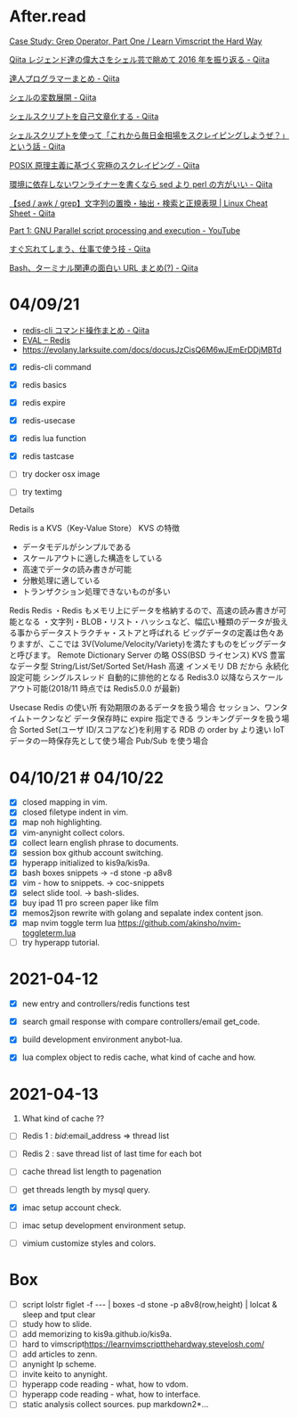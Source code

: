 # After.read<!--{{{-->

[Case Study: Grep Operator, Part One / Learn Vimscript the Hard Way](https://learnvimscriptthehardway.stevelosh.com/chapters/32.html)

[Qiita レジェンド達の偉大さをシェル芸で眺めて 2016 年を振り返る - Qiita](https://qiita.com/t_nakayama0714/items/776724410b2a119af088)

[達人プログラマーまとめ - Qiita](https://qiita.com/m-hatano/items/872c26106240e0e21e0f)

[シェルの変数展開 - Qiita](https://qiita.com/bsdhack/items/597eb7daee4a8b3276ba)

[シェルスクリプトを自己文章化する - Qiita](https://qiita.com/suttang/items/d4b4474e93c8e74ae515)

[シェルスクリプトを使って「これから毎日金相場をスクレイピングしようぜ？」という話 - Qiita](https://qiita.com/furandon_pig/items/80562f6adcce53baeb0a)

[POSIX 原理主義に基づく究極のスクレイピング - Qiita](https://qiita.com/richmikan@github/items/024b1f3869c84b9a3a21)

[環境に依存しないワンライナーを書くなら sed より perl の方がいい - Qiita](https://qiita.com/takc923/items/8654d69008e921c9c9fb)

[【sed / awk / grep】文字列の置換・抽出・検索と正規表現 | Linux Cheat Sheet - Qiita](https://qiita.com/shuntaro_tamura/items/e4e942e7186934fae5e7)

[](https://blog.riywo.com/2011/04/19/022802/)

[Part 1: GNU Parallel script processing and execution - YouTube](https://www.youtube.com/watch?v=OpaiGYxkSuQ)

[すぐ忘れてしまう、仕事で使う技 - Qiita](https://qiita.com/hana_shin/items/53c3c78525c9c758ae7c)

[Bash、ターミナル関連の面白い URL まとめ(?) - Qiita](https://qiita.com/Cj-bc/items/08210305a888fcb829af)

<!--}}}-->

# 04/09/21<!--{{{-->

- [redis-cli コマンド操作まとめ - Qiita](https://qiita.com/rubytomato@github/items/d66d932959d596876ab5)
- [EVAL – Redis](https://redis.io/commands/eval)
- <https://evolany.larksuite.com/docs/docusJzCisQ6M6wJEmErDDjMBTd>

- [x] redis-cli command
- [x] redis basics
- [x] redis expire
- [x] redis-usecase
- [x] redis lua function
- [x] redis tastcase

- [ ] try docker osx image
- [ ] try textimg
<!--}}}-->

Details<!--{{{-->

Redis is a KVS（Key-Value Store）
KVS の特徴

- データモデルがシンプルである
- スケールアウトに適した構造をしている
- 高速でデータの読み書きが可能
- 分散処理に適している
- トランザクション処理できないものが多い

Redis
Redis
・Redis もメモリ上にデータを格納するので、高速の読み書きが可能となる
・文字列・BLOB・リスト・ハッシュなど、幅広い種類のデータが扱える事からデータストラクチャ・ストアと呼ばれる
ビッグデータの定義は色々ありますが、ここでは 3V(Volume/Velocity/Variety)を満たすものをビッグデータと呼びます。
Remote Dictionary Server の略
OSS(BSD ライセンス)
KVS
豊富なデータ型
String/List/Set/Sorted Set/Hash
高速
インメモリ DB だから
永続化設定可能
シングルスレッド
自動的に排他的となる
Redis3.0 以降ならスケールアウト可能(2018/11 時点では Redis5.0.0 が最新)

Usecase
Redis の使い所
有効期限のあるデータを扱う場合
セッション、ワンタイムトークンなど
データ保存時に expire 指定できる
ランキングデータを扱う場合
Sorted Set(ユーザ ID/スコアなど)を利用する
RDB の order by より速い
IoT データの一時保存先として使う場合
Pub/Sub を使う場合

<!--}}}-->

# 04/10/21 # 04/10/22<!--{{{-->

- [x] closed mapping in vim.
- [x] closed filetype indent in vim.
- [x] map noh highlighting.
- [x] vim-anynight collect colors.
- [x] collect learn english phrase to documents.
- [x] session box github account switching.
- [x] hyperapp initialized to kis9a/kis9a.
- [x] bash boxes snippets -> -d stone -p a8v8
- [x] vim - how to snippets. -> coc-snippets
- [x] select slide tool. -> bash-slides.
- [x] buy ipad 11 pro screen paper like film
- [x] memos2json rewrite with golang and sepalate index content json.
- [x] map nvim toggle term lua <https://github.com/akinsho/nvim-toggleterm.lua>
- [ ] try hyperapp tutorial.
<!--}}}-->

# 2021-04-12

- [x] new entry and controllers/redis functions test
- [x] search gmail response with compare controllers/email get_code.
- [x] build development environment anybot-lua.
- [x] lua complex object to redis cache, what kind of cache and how.


# 2021-04-13
1. What kind of cache ??
- [ ] Redis 1 : $bid:$email_address => thread list
- [ ] Redis 2 : save thread list of last time for each bot
- [ ] cache thread list length to pagenation
- [ ] get threads length by mysql query.
- [x] imac setup account check.
- [ ] imac setup development environment setup.
- [ ] vimium customize styles and colors.


# Box

- [ ] script lolstr figlet -f --- | boxes -d stone -p a8v8(row,height) | lolcat & sleep and tput clear
- [ ] study how to slide.
- [ ] add memorizing to kis9a.github.io/kis9a.
- [ ] hard to vimscript<https://learnvimscriptthehardway.stevelosh.com/>
- [ ] add articles to zenn.
- [ ] anynight lp scheme.
- [ ] invite keito to anynight.
- [ ] hyperapp code reading - what, how to vdom.
- [ ] hyperapp code reading - what, how to interface.
- [ ] static analysis collect sources. pup markdown2\*...

```

```
